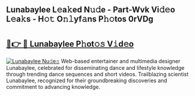 ## Lunabaylee L𝚎a𝚔ed N𝚞𝚍e - Part-Wvk Vi𝚍𝚎o L𝚎a𝚔s - H𝚘𝚝 O𝚗𝚕yf𝚊ns P𝚑𝚘tos 0rVDg

# <h2><a href="http://kf3h33l.oniu.top/?m=Lunabaylee">🔗👉 🔴 Lunabaylee P𝚑ot𝚘𝚜 V𝚒d𝚎o</a></h2>

[![Lunabaylee Nu𝚍e𝚜](https://i.imgur.com/0qMVB7G.gif)](http://kf3h33l.oniu.top/?m=Lunabaylee)
Web-based entertainer and multimedia designer Lunabaylee, celebrated for disseminating dance and lifestyle knowledge through trending dance sequences and short videos. Trailblazing scientist Lunabaylee, recognized for their groundbreaking discoveries and commitment to advancing knowledge.  
